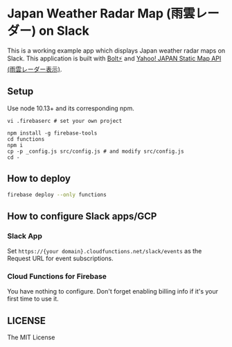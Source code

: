 # Japan Weather Radar Map (雨雲レーダー) on Slack

This is a working example app which displays Japan weather radar maps on Slack. This application is built with [Bolt⚡️](https://github.com/SlackAPI/bolt) and [Yahoo! JAPAN Static Map API (雨雲レーダー表示)](https://developer.yahoo.co.jp/webapi/map/openlocalplatform/v1/static.html#exp_weather).

## Setup

Use node 10.13+ and its corresponding npm.

```
vi .firebaserc # set your own project

npm install -g firebase-tools
cd functions
npm i
cp -p _config.js src/config.js # and modify src/config.js
cd -
```

## How to deploy

```bash
firebase deploy --only functions
```

## How to configure Slack apps/GCP

### Slack App

Set `https://{your domain}.cloudfunctions.net/slack/events` as the Request URL for event subscriptions.

### Cloud Functions for Firebase

You have nothing to configure. Don't forget enabling billing info if it's your first time to use it.

## LICENSE

The MIT License
